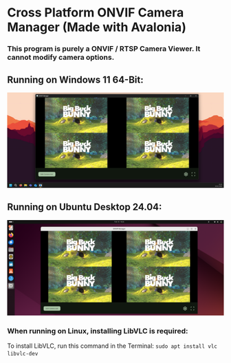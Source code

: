 # Cross Platform ONVIF Camera Manager (Made with Avalonia)

### This program is purely a ONVIF / RTSP Camera Viewer. It cannot modify camera options.

## Running on Windows 11 64-Bit:
![Windows11Image](/readme-files/windows11_img.png)

## Running on Ubuntu Desktop 24.04:
![UbuntuDesktopImage](/readme-files/ubuntu_desktop_img.png)

### When running on Linux, installing LibVLC is required:
To install LibVLC, run this command in the Terminal: `sudo apt install vlc libvlc-dev`

